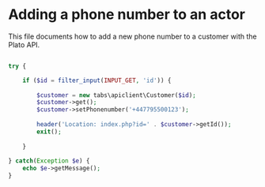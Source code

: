 # Adding a phone number to an actor

This file documents how to add a new phone number to a customer with the Plato API.

```php

try {

    if ($id = filter_input(INPUT_GET, 'id')) {
        
        $customer = new tabs\apiclient\Customer($id);
        $customer->get();
        $customer->setPhonenumber('+447795500123');
        
        header('Location: index.php?id=' . $customer->getId());
        exit();
        
    }
        
} catch(Exception $e) {
    echo $e->getMessage();
}

```
